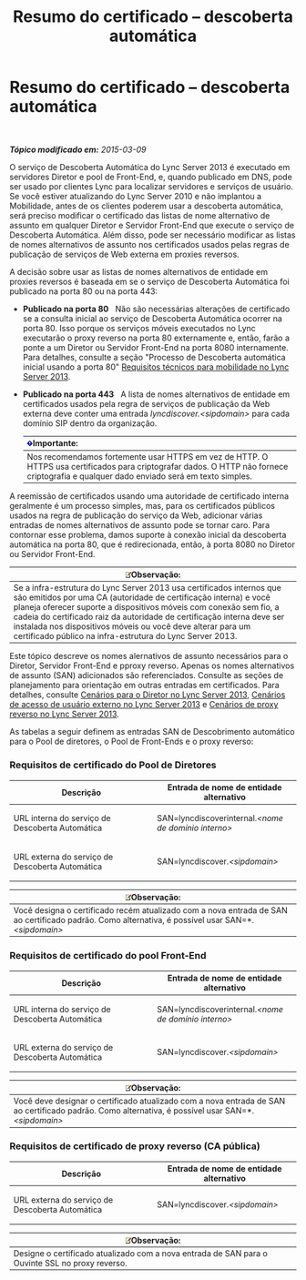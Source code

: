 ﻿---
title: Resumo do certificado – descoberta automática
TOCTitle: Resumo do certificado – descoberta automática
ms:assetid: 16ac96bb-882a-4141-b75c-9530637548d9
ms:mtpsurl: https://technet.microsoft.com/pt-br/library/JJ945616(v=OCS.15)
ms:contentKeyID: 52057559
ms.date: 05/19/2016
mtps_version: v=OCS.15
ms.translationtype: HT
---

# Resumo do certificado – descoberta automática

 

_**Tópico modificado em:** 2015-03-09_

O serviço de Descoberta Automática do Lync Server 2013 é executado em servidores Diretor e pool de Front-End, e, quando publicado em DNS, pode ser usado por clientes Lync para localizar servidores e serviços de usuário. Se você estiver atualizando do Lync Server 2010 e não implantou a Mobilidade, antes de os clientes poderem usar a descoberta automática, será preciso modificar o certificado das listas de nome alternativo de assunto em qualquer Diretor e Servidor Front-End que execute o serviço de Descoberta Automática. Além disso, pode ser necessário modificar as listas de nomes alternativos de assunto nos certificados usados pelas regras de publicação de serviços de Web externa em proxies reversos.

A decisão sobre usar as listas de nomes alternativos de entidade em proxies reversos é baseada em se o serviço de Descoberta Automática foi publicado na porta 80 ou na porta 443:

  - **Publicado na porta 80**   Não são necessárias alterações de certificado se a consulta inicial ao serviço de Descoberta Automática ocorrer na porta 80. Isso porque os serviços móveis executados no Lync executarão o proxy reverso na porta 80 externamente e, então, farão a ponte a um Diretor ou Servidor Front-End na porta 8080 internamente. Para detalhes, consulte a seção "Processo de Descoberta automática inicial usando a porta 80" [Requisitos técnicos para mobilidade no Lync Server 2013](lync-server-2013-technical-requirements-for-mobility.md).

  - **Publicado na porta 443**   A lista de nomes alternativos de entidade em certificados usados pela regra de serviços de publicação da Web externa deve conter uma entrada *lyncdiscover.\<sipdomain\>* para cada domínio SIP dentro da organização.
    
    <table>
    <thead>
    <tr class="header">
    <th><img src="images/Gg425939.important(OCS.15).gif" title="important" alt="important" />Importante:</th>
    </tr>
    </thead>
    <tbody>
    <tr class="odd">
    <td>Nos recomendamos fortemente usar HTTPS em vez de HTTP. O HTTPS usa certificados para criptografar dados. O HTTP não fornece criptografia e qualquer dado enviado será em texto simples.</td>
    </tr>
    </tbody>
    </table>


A reemissão de certificados usando uma autoridade de certificado interna geralmente é um processo simples, mas, para os certificados públicos usados na regra de publicação do serviço da Web, adicionar várias entradas de nomes alternativos de assunto pode se tornar caro. Para contornar esse problema, damos suporte à conexão inicial da descoberta automática na porta 80, que é redirecionada, então, à porta 8080 no Diretor ou Servidor Front-End.

<table>
<thead>
<tr class="header">
<th><img src="images/Gg425756.note(OCS.15).gif" title="note" alt="note" />Observação:</th>
</tr>
</thead>
<tbody>
<tr class="odd">
<td>Se a infra-estrutura do Lync Server 2013 usa certificados internos que são emitidos por uma CA (autoridade de certificação interna) e você planeja oferecer suporte a dispositivos móveis com conexão sem fio, a cadeia do certificado raiz da autoridade de certificação interna deve ser instalada nos dispositivos móveis ou você deve alterar para um certificado público na infra-estrutura do Lync Server 2013.</td>
</tr>
</tbody>
</table>


Este tópico descreve os nomes alernativos de assunto necessários para o Diretor, Servidor Front-End e pproxy reverso. Apenas os nomes alternativos de assunto (SAN) adicionados são referenciados. Consulte as seções de planejamento para orientação em outras entradas em certificados. Para detalhes, consulte [Cenários para o Diretor no Lync Server 2013](lync-server-2013-scenarios-for-the-director.md), [Cenários de acesso de usuário externo no Lync Server 2013](lync-server-2013-scenarios-for-external-user-access.md) e [Cenários de proxy reverso no Lync Server 2013](lync-server-2013-scenarios-for-reverse-proxy.md).

As tabelas a seguir definem as entradas SAN de Descobrimento automático para o Pool de diretores, o Pool de Front-Ends e o proxy reverso:

### Requisitos de certificado do Pool de Diretores

<table>
<colgroup>
<col style="width: 50%" />
<col style="width: 50%" />
</colgroup>
<thead>
<tr class="header">
<th>Descrição</th>
<th>Entrada de nome de entidade alternativo</th>
</tr>
</thead>
<tbody>
<tr class="odd">
<td><p>URL interna do serviço de Descoberta Automática</p></td>
<td><p>SAN=lyncdiscoverinternal.<em>&lt;nome de domínio interno&gt;</em></p></td>
</tr>
<tr class="even">
<td><p>URL externa do serviço de Descoberta Automática</p></td>
<td><p>SAN=lyncdiscover.<em>&lt;sipdomain&gt;</em></p></td>
</tr>
</tbody>
</table>


<table>
<thead>
<tr class="header">
<th><img src="images/Gg425756.note(OCS.15).gif" title="note" alt="note" />Observação:</th>
</tr>
</thead>
<tbody>
<tr class="odd">
<td>Você designa o certificado recém atualizado com a nova entrada de SAN ao certificado padrão. Como alternativa, é possível usar SAN=*.<em>&lt;sipdomain&gt;</em></td>
</tr>
</tbody>
</table>


### Requisitos de certificado do pool Front-End

<table>
<colgroup>
<col style="width: 50%" />
<col style="width: 50%" />
</colgroup>
<thead>
<tr class="header">
<th>Descrição</th>
<th>Entrada de nome de entidade alternativo</th>
</tr>
</thead>
<tbody>
<tr class="odd">
<td><p>URL interna do serviço de Descoberta Automática</p></td>
<td><p>SAN=lyncdiscoverinternal.<em>&lt;nome de domínio interno&gt;</em></p></td>
</tr>
<tr class="even">
<td><p>URL externa do serviço de Descoberta Automática</p></td>
<td><p>SAN=lyncdiscover.<em>&lt;sipdomain&gt;</em></p></td>
</tr>
</tbody>
</table>


<table>
<thead>
<tr class="header">
<th><img src="images/Gg425756.note(OCS.15).gif" title="note" alt="note" />Observação:</th>
</tr>
</thead>
<tbody>
<tr class="odd">
<td>Você deve designar o certificado atualizado com a nova entrada de SAN ao certificado padrão. Como alternativa, é possível usar SAN=*.<em>&lt;sipdomain&gt;</em></td>
</tr>
</tbody>
</table>


### Requisitos de certificado de proxy reverso (CA pública)

<table>
<colgroup>
<col style="width: 50%" />
<col style="width: 50%" />
</colgroup>
<thead>
<tr class="header">
<th>Descrição</th>
<th>Entrada de nome de entidade alternativo</th>
</tr>
</thead>
<tbody>
<tr class="odd">
<td><p>URL externa do serviço de Descoberta Automática</p></td>
<td><p>SAN=lyncdiscover.<em>&lt;sipdomain&gt;</em></p></td>
</tr>
</tbody>
</table>


<table>
<thead>
<tr class="header">
<th><img src="images/Gg425756.note(OCS.15).gif" title="note" alt="note" />Observação:</th>
</tr>
</thead>
<tbody>
<tr class="odd">
<td>Designe o certificado atualizado com a nova entrada de SAN para o Ouvinte SSL no proxy reverso.</td>
</tr>
</tbody>
</table>


